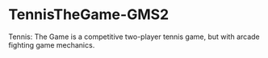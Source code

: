 # TennisTheGame-GMS2

Tennis: The Game is a competitive two-player tennis game, but with arcade fighting game mechanics.

